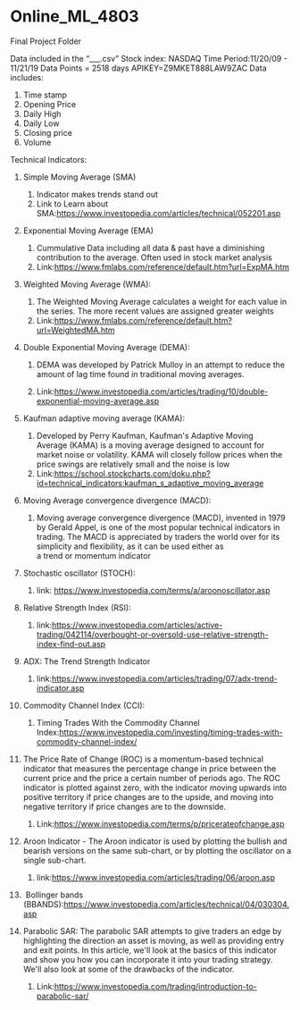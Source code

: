# Online_ML_4803
Final Project Folder

Data included in the “___.csv”
Stock index: NASDAQ
Time Period:11/20/09 - 11/21/19
Data Points = 2518 days
APIKEY=Z9MKET888LAW9ZAC
Data includes:
1. Time stamp
2. Opening Price
3. Daily High 
4. Daily Low
5. Closing price
6. Volume

Technical Indicators:
1. Simple Moving Average (SMA)
    1. Indicator makes trends stand out
    2. Link to Learn about SMA:https://www.investopedia.com/articles/technical/052201.asp
2. Exponential Moving Average (EMA)
    1. Cummulative Data including all data & past have a diminishing contribution to the average. Often used in stock market analysis
    2. Link:https://www.fmlabs.com/reference/default.htm?url=ExpMA.htm
3. Weighted Moving Average (WMA):
    1. The Weighted Moving Average calculates a weight for each value in the series. The more recent values are assigned greater weights
    2. Link:https://www.fmlabs.com/reference/default.htm?url=WeightedMA.htm
4. Double Exponential Moving Average (DEMA):
    1. DEMA was developed by Patrick Mulloy in an attempt to reduce the amount of lag time found in traditional moving averages.
		
	2. Link:https://www.investopedia.com/articles/trading/10/double-exponential-moving-average.asp

5. Kaufman adaptive moving average (KAMA):
	1. Developed by Perry Kaufman, Kaufman's Adaptive Moving Average (KAMA) is a moving average designed to account for market noise or volatility. KAMA will closely follow prices when the price swings are relatively small and the noise is low
    2. Link:https://school.stockcharts.com/doku.php?id=technical_indicators:kaufman_s_adaptive_moving_average
6. Moving Average convergence divergence (MACD):
    1. Moving average convergence divergence (MACD), invented in 1979 by Gerald Appel, is one of the most popular technical indicators in trading. The MACD is appreciated by traders the world over for its simplicity and flexibility, as it can be used either as a trend or momentum indicator
7. Stochastic oscillator (STOCH):
    1. link: https://www.investopedia.com/terms/a/aroonoscillator.asp
8. Relative Strength Index (RSI):
    1. link:https://www.investopedia.com/articles/active-trading/042114/overbought-or-oversold-use-relative-strength-index-find-out.asp
9. ADX: The Trend Strength Indicator
    1. link:https://www.investopedia.com/articles/trading/07/adx-trend-indicator.asp
10. Commodity Channel Index (CCI):
    1. Timing Trades With the Commodity Channel Index:https://www.investopedia.com/investing/timing-trades-with-commodity-channel-index/
11. The Price Rate of Change (ROC) is a momentum-based technical indicator that measures the percentage change in price between the current price and the price a certain number of periods ago. The ROC indicator is plotted against zero, with the indicator moving upwards into positive territory if price changes are to the upside, and moving into negative territory if price changes are to the downside.
    1. Link:https://www.investopedia.com/terms/p/pricerateofchange.asp
12. Aroon Indicator - The Aroon indicator is used by plotting the bullish and bearish versions on the same sub-chart, or by plotting the oscillator on a single sub-chart.
    1. link:https://www.investopedia.com/articles/trading/06/aroon.asp
13.  Bollinger bands (BBANDS):https://www.investopedia.com/articles/technical/04/030304.asp
14. Parabolic SAR: The parabolic SAR attempts to give traders an edge by highlighting the direction an asset is moving, as well as providing entry and exit points. In this article, we'll look at the basics of this indicator and show you how you can incorporate it into your trading strategy. We'll also look at some of the drawbacks of the indicator.
    1. Link:https://www.investopedia.com/trading/introduction-to-parabolic-sar/

